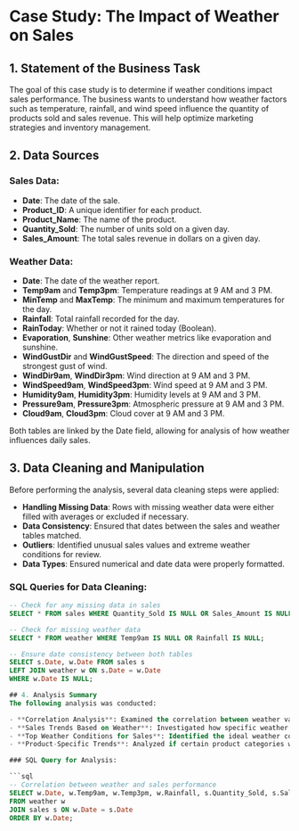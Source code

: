 # Case Study: The Impact of Weather on Sales

## 1. Statement of the Business Task
The goal of this case study is to determine if weather conditions impact sales performance. The business wants to understand how weather factors such as temperature, rainfall, and wind speed influence the quantity of products sold and sales revenue. This will help optimize marketing strategies and inventory management.

## 2. Data Sources

### Sales Data:
- **Date**: The date of the sale.
- **Product_ID**: A unique identifier for each product.
- **Product_Name**: The name of the product.
- **Quantity_Sold**: The number of units sold on a given day.
- **Sales_Amount**: The total sales revenue in dollars on a given day.

### Weather Data:
- **Date**: The date of the weather report.
- **Temp9am** and **Temp3pm**: Temperature readings at 9 AM and 3 PM.
- **MinTemp** and **MaxTemp**: The minimum and maximum temperatures for the day.
- **Rainfall**: Total rainfall recorded for the day.
- **RainToday**: Whether or not it rained today (Boolean).
- **Evaporation**, **Sunshine**: Other weather metrics like evaporation and sunshine.
- **WindGustDir** and **WindGustSpeed**: The direction and speed of the strongest gust of wind.
- **WindDir9am**, **WindDir3pm**: Wind direction at 9 AM and 3 PM.
- **WindSpeed9am**, **WindSpeed3pm**: Wind speed at 9 AM and 3 PM.
- **Humidity9am**, **Humidity3pm**: Humidity levels at 9 AM and 3 PM.
- **Pressure9am**, **Pressure3pm**: Atmospheric pressure at 9 AM and 3 PM.
- **Cloud9am**, **Cloud3pm**: Cloud cover at 9 AM and 3 PM.

Both tables are linked by the Date field, allowing for analysis of how weather influences daily sales.

## 3. Data Cleaning and Manipulation
Before performing the analysis, several data cleaning steps were applied:

- **Handling Missing Data**: Rows with missing weather data were either filled with averages or excluded if necessary.
- **Data Consistency**: Ensured that dates between the sales and weather tables matched.
- **Outliers**: Identified unusual sales values and extreme weather conditions for review.
- **Data Types**: Ensured numerical and date data were properly formatted.

### SQL Queries for Data Cleaning:

```sql
-- Check for any missing data in sales
SELECT * FROM sales WHERE Quantity_Sold IS NULL OR Sales_Amount IS NULL;

-- Check for missing weather data
SELECT * FROM weather WHERE Temp9am IS NULL OR Rainfall IS NULL;

-- Ensure date consistency between both tables
SELECT s.Date, w.Date FROM sales s
LEFT JOIN weather w ON s.Date = w.Date
WHERE w.Date IS NULL;

## 4. Analysis Summary
The following analysis was conducted:

- **Correlation Analysis**: Examined the correlation between weather variables (e.g., temperature, rainfall) and sales performance.
- **Sales Trends Based on Weather**: Investigated how specific weather conditions affected sales.
- **Top Weather Conditions for Sales**: Identified the ideal weather conditions associated with the highest sales.
- **Product-Specific Trends**: Analyzed if certain product categories were more affected by weather conditions.

### SQL Query for Analysis:

```sql
-- Correlation between weather and sales performance
SELECT w.Date, w.Temp9am, w.Temp3pm, w.Rainfall, s.Quantity_Sold, s.Sales_Amount
FROM weather w
JOIN sales s ON w.Date = s.Date
ORDER BY w.Date;

